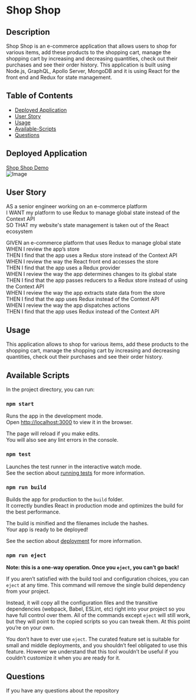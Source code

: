 # Shop Shop

## Description

Shop Shop is an e-commerce application that allows users to shop for various items, add these products to the shopping cart, manage the shopping cart by increasing and decreasing quantities, check out their purchases and see their order history. This application is built using Node.js, GraphQL, Apollo Server, MongoDB and it is using React for the front end and Redux for state management.

## Table of Contents

- [Deployed Application](#deployed-application)
- [User Story](#user-story)
- [Usage](#usage)
- [Available-Scripts](#available-scripts)
- [Questions](#questions)

## Deployed Application

[Shop Shop Demo]()<br />
![Image](images/shop-shop.png)<br />

## User Story

AS a senior engineer working on an e-commerce platform<br />
I WANT my platform to use Redux to manage global state instead of the Context API<br />
SO THAT my website's state management is taken out of the React ecosystem<br />

GIVEN an e-commerce platform that uses Redux to manage global state<br />
WHEN I review the app’s store<br />
THEN I find that the app uses a Redux store instead of the Context API<br />
WHEN I review the way the React front end accesses the store<br />
THEN I find that the app uses a Redux provider<br />
WHEN I review the way the app determines changes to its global state<br />
THEN I find that the app passes reducers to a Redux store instead of using the Context API<br />
WHEN I review the way the app extracts state data from the store<br />
THEN I find that the app uses Redux instead of the Context API<br />
WHEN I review the way the app dispatches actions<br />
THEN I find that the app uses Redux instead of the Context API<br />

## Usage

This application allows to shop for various items, add these products to the shopping cart, manage the shopping cart by increasing and decreasing quantities, check out their purchases and see their order history.

## Available Scripts

In the project directory, you can run:

### `npm start`

Runs the app in the development mode.<br />
Open [http://localhost:3000](http://localhost:3000) to view it in the browser.

The page will reload if you make edits.<br />
You will also see any lint errors in the console.

### `npm test`

Launches the test runner in the interactive watch mode.<br />
See the section about [running tests](https://facebook.github.io/create-react-app/docs/running-tests) for more information.

### `npm run build`

Builds the app for production to the `build` folder.<br />
It correctly bundles React in production mode and optimizes the build for the best performance.

The build is minified and the filenames include the hashes.<br />
Your app is ready to be deployed!

See the section about [deployment](https://facebook.github.io/create-react-app/docs/deployment) for more information.

### `npm run eject`

**Note: this is a one-way operation. Once you `eject`, you can’t go back!**

If you aren’t satisfied with the build tool and configuration choices, you can `eject` at any time. This command will remove the single build dependency from your project.

Instead, it will copy all the configuration files and the transitive dependencies (webpack, Babel, ESLint, etc) right into your project so you have full control over them. All of the commands except `eject` will still work, but they will point to the copied scripts so you can tweak them. At this point you’re on your own.

You don’t have to ever use `eject`. The curated feature set is suitable for small and middle deployments, and you shouldn’t feel obligated to use this feature. However we understand that this tool wouldn’t be useful if you couldn’t customize it when you are ready for it.

## Questions

If you have any questions about the repository
